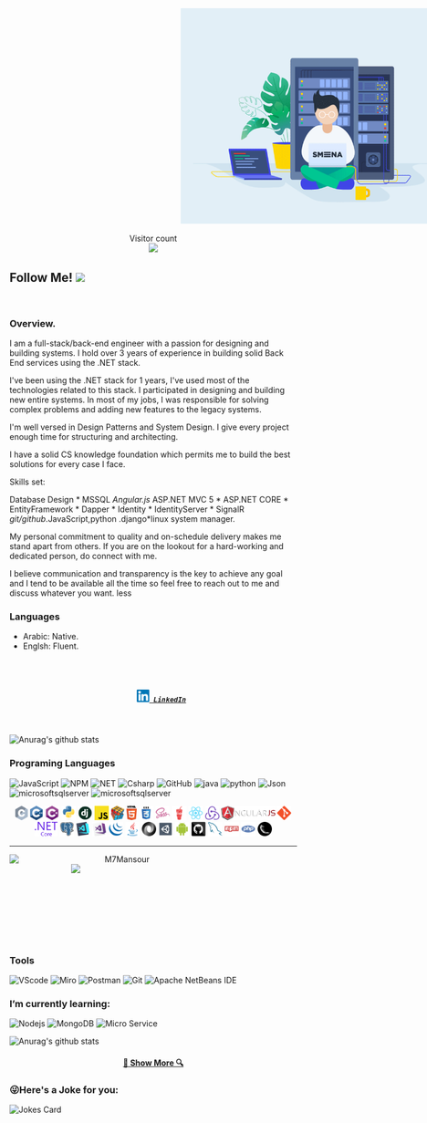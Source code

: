 <!-- ### Hi there 👋

<!--
**AhmedAlamoudi7/AhmedAlamoudi7** is a ✨ _special_ ✨ repository because its `README.md` (this file) appears on your GitHub profile.

Here are some ideas to get you started:

- 🔭 I’m currently working on ...
- 🌱 I’m currently learning ...
- 👯 I’m looking to collaborate on ...
- 🤔 I’m looking for help with ...
- 💬 Ask me about ...
- 📫 How to reach me: ...
- 😄 Pronouns: ...
- ⚡ Fun fact: ...
-->
<p align="center">
<a href="https://github.com/AhmedAlamoudi7/AhmedAlamoudi7/blob/main/3f8bd37028526e0223e5fd780a318360.gif" style="margin-left:300px"><img src="https://github.com/AhmedAlamoudi7/AhmedAlamoudi7/blob/main/3f8bd37028526e0223e5fd780a318360.gif"></a>
</p>

<p align="center"> 
  Visitor count<br>
  <img src="https://profile-counter.glitch.me/mohammed-abushaban/count.svg" />
</p>  
<h2> Follow Me! <img src="https://raw.githubusercontent.com/iampavangandhi/iampavangandhi/master/gifs/Hi.gif" width="30px"></h2>
</br>

### Overview.
<p>I am a full-stack/back-end engineer with a passion for designing and building systems.
I hold over 3 years of experience in building solid Back End services using the .NET stack.

I've been using the .NET stack for 1 years, I've used most of the technologies related to
this stack. I participated in designing and building new entire systems. In most of my jobs,
I was responsible for solving complex problems and adding new features to the legacy systems.

I'm well versed in Design Patterns and System Design. I give every project enough time for structuring and architecting.

I have a solid CS knowledge foundation which permits me to build the best solutions for every case I face.

Skills set:

Database Design * MSSQL *Angular.js* ASP.NET MVC 5 * ASP.NET CORE * EntityFramework * Dapper * Identity * IdentityServer * SignalR *git/github*.JavaScript,python .django*linux system manager.

My personal commitment to quality and on-schedule delivery makes me stand apart from others. If you are on the lookout for a hard-working and dedicated person, do connect with me.

I believe communication and transparency is the key to achieve any goal and I tend to be available all the time so feel free to reach out to me and discuss whatever you want. less
</p>

### Languages
 * Arabic: Native.
 * Englsh: Fluent.
 
 </br>
<h5 align="center">
  <code>
    <a href="https://www.linkedin.com/in/ahmed-alamoudi-4327421b9/" title="LinkedIn Profile" target="blank"><img width="22" src="https://github.com/M7Mansour/M7Mansour/blob/main/Pictures/linkedin.svg"> LinkedIn</a></code>
  <!-- <code><a href="https://leetcode.com/orashid303/" title="LeetCode Profile" target="blank"><img width="22" src="https://github.com/M7Mansour/M7Mansour/blob/main/Pictures/leetcode.svg"> LeetCode</a></code>
  <code><a href="https://twitter.com/OsamaRR_" title="Twitter Profile" target="blank"><img width="22" src="https://github.com/M7Mansour/M7Mansour/blob/main/Pictures/twitter.svg"> Twitter</a></code>
  <code><a href="https://www.hackerrank.com/orashid303?hr_r=1" title="Hacker Rank" target="blank"><img width="22" src="https://hrcdn.net/community-frontend/assets/favicon-ddc852f75a.png"> Hacker Rank</a></code> -->
</h5>
</br>
 
![Anurag's github stats](https://github-readme-stats.vercel.app/api?show_icons=true&theme=highcontrast&username=mohammed-abushaban)

### Programing Languages
![JavaScript](https://img.shields.io/badge/-JavaScript-000?&logo=JavaScript)
![NPM](https://img.shields.io/badge/-npm-000?&logo=npm)
![NET]( https://img.shields.io/badge/-.NET-000?&logo=.NET)
![Csharp](  https://img.shields.io/badge/-csharp-000?&logo=csharp)
![GitHub](https://img.shields.io/badge/-GitHub-000?&logo=GitHub)
![java](https://img.shields.io/badge/-Java-000?&logo=java&logoColor=4479A1)
![python](https://img.shields.io/badge/-Python-000?&logo=Python)
![Json](https://img.shields.io/badge/-Json-000?&logo=Json)
![microsoftsqlserver](https://img.shields.io/badge/-Microsoft%20SQL%20Server-000?&logo=microsoftsqlserver)
![microsoftsqlserver](https://img.shields.io/badge/-awsamplify-000?&logo=awsamplify)
<p align="center">
  <code><img title="C" height="25" src="images/c.svg"></code>
  <code><img title="C++" height="25" src="images/cpp.svg"></code>
  <code><img title="C#" height="25" src="images/cSharp.svg"></code>
  <code><img title="Python" height="25" src="images/python-original.svg"></code>
  <code><img title="Django" height="25" src="images/django.png"></code>
  <code><img title="Javascript" height="25" src="images/javascript.svg"></code>
  <code><img title="Problem Solving" height="25" src="images/problemSolving.png"></code>
  <code><img title="HTML5" height="25" src="images/html5.svg"></code>
  <code><img title="CSS" height="25" src="images/css.svg"></code>
  <code><img title="SASS" height="25" src="images/sass.svg"></code>
  <code><img title="Gulp" height="25" src="images/gulp.svg"></code>
  <code><img title="React" height="25" src="images/react-original.svg"></code>
  <code><img title="Redux" height="25" src="images/redux.svg"></code>
  <code><img title="AngularJS" height="25" src="images/angularjs.png"></code>
  <code><img title="Git" height="25" src="images/git-original.svg"></code>
  <code><img title=".NetCore" height="25" src="images/dotnetcore.svg"></code>
  <code><img title="PostgreSQL" height="25" src="images/postgresql.svg"></code>
  <code><img title="Visual Studio Code" height="25" src="images/vscode.png"></code>
  <code><img title="Microsoft Visual Studio" height="25" src="images/visualstudio.png"></code>
  <code><img title="JQuery" height="25" src="images/jquery-original.svg"></code>
  <code><img title="Java" height="25" src="images/java-original.svg"></code>
  <code><img title="JSON" height="25" src="images/json.svg"></code>
  <code><img title="Unity" height="25" src="images/unity3d.svg"></code>
  <code><img title="Android" height="25" src="images/android.svg"></code>
  <code><img title="GitHub" height="25" src="images/github.svg"></code>
  <code><img title="MySQL" height="25" src="images/mysql.svg"></code>
  <code><img title="npm" height="25" src="images/npm.svg"></code>
  <code><img title="PHP" height="25" src="images/php.svg"></code>
  <code><img title="Flask" height="25" src="images/flask.png"></code>
</p>
<hr>
<p align=center>
  <div align=center>
    <a href="https://github.com/denvercoder1/github-readme-streak-stats" title="Go to Source">
      <img align="left" width=396 src="https://github-readme-stats.vercel.app/api/top-langs/?username=mohammed-abushaban&layout=compact&theme=highcontrast" alt="M7Mansour" />
    </a>
    <a href="https://github.com/anuraghazra/github-readme-stats" title="Go to Source">
      <img align="right" width=396 src="https://github-readme-streak-stats.herokuapp.com/?user=mohammed-abushaban&theme=highcontrast" />
    </a>
  </div>
  <br><br><br><br><br><br><br><br><br>
</p>



### Tools
![VScode](https://img.shields.io/badge/-VSCode-000?&logo=VisualStudioCode&logoColor=007ACC)
![Miro](https://img.shields.io/badge/-Miro-000?&logo=Miro)
![Postman](https://img.shields.io/badge/-Postman-000?&logo=Postman)
![Git](https://img.shields.io/badge/-Git-000?&logo=Git)
![Apache NetBeans IDE](https://img.shields.io/badge/-apachenetbeanside-000?&logo=apachenetbeanside)

### I’m currently learning:
![Nodejs](https://img.shields.io/badge/-NodeJs-000?&logo=Node.js)
![MongoDB](https://img.shields.io/badge/-MongoDB-000?&logo=MongoDB)
![Micro Service](https://img.shields.io/badge/-Microservices%20Architecture-000)


![Anurag's github stats](https://activity-graph.herokuapp.com/graph?username=mohammed-abushaban&theme=highcontrast&bg_color=000&hide_border=true)

<h4 align="center">
  <a href="https://github.com/mohammed-abushaban" title="Show Repositories">🔎 Show More 🔍</a>
</h4>

### 😜Here's a Joke for you:
<img src="https://readme-jokes.vercel.app/api" alt="Jokes Card" />
